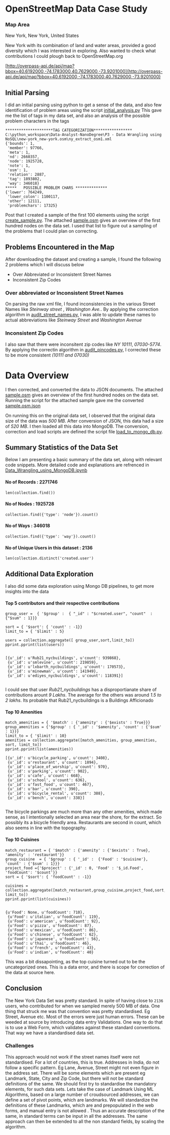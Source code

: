 # OpenStreetMap Data Case Study

### Map Area
New York, New York, United States

New York with its combination of land and water areas, provided a good diversity which I was interested in exploring. Also wanted to check what contributions I could plough back to OpenStreetMap.org

[http://overpass-api.de/api/map?bbox=40.6192000,-74.1783000,40.7629000,-73.9201000](http://overpass-api.de/api/map?bbox=40.6192000,-74.1783000,40.7629000,-73.9201000)

<bounds minlat="40.6192000" minlon="-74.1783000" maxlat="40.7629000" maxlon="-73.9201000"/>

## Initial Parsing ##
I did an initial parsing using python to get a sense of the data, and also few identification of problem areas using the script [initial_analysis.py]()
This gave me the list of tags in my data set, and also an analysis of the possible problem characters in the tags

```
*********************TAG CATEGORIZATION*****************
C:\python_workspace\Data-Analyst-NanoDegree\P3 - Data Wrangling using NoSQL\new-york_new-york.osm\ny_extract_osm1.xml
{'bounds': 1,
 'member': 97766,
 'meta': 1,
 'nd': 2660357,
 'node': 1925728,
 'note': 1,
 'osm': 1,
 'relation': 2887,
 'tag': 1893802,
 'way': 346018}
*****   POSSIBLE PROBLEM CHARS **************
{'lower': 764249,
 'lower_colon': 1100117,
 'other': 12111,
 'problemchars': 17325}

```

Post that I created a sample of the first 100 elements using the script [create_sample.py](). The attached [sample.osm](https://github.com/rramchan12/Data-Analyst-NanoDegree/blob/master/P3%20-%20Data%20Wrangling%20using%20NoSQL/new-york_new-york.osm/sample.osm) gives an overview of the first hundred nodes on the data set. I used that list to figure out a sampling of the problems that I could plan on correcting. 

## Problems Encountered in the Map

After downloading the dataset and creating a sample, I found the following 2 problems which I will discuss below 

- Over Abbreviated or Inconsistent Street Names
- Inconsistent Zip Codes


### Over abbreviated or Inconsistent Street Names

On parsing the raw xml file, I found inconsistencies in the various Street Names like *Steinway street* , *Washington Ave.*. By applying the correction algorithm in [audit_street_names.py](https://github.com/rramchan12/Data-Analyst-NanoDegree/blob/master/P3%20-%20Data%20Wrangling%20using%20NoSQL/script/audit_street_names.py), I was able to update these names to actual abbreviations like *Steinway Street* and *Washington Avenue*

### Inconsistent Zip Codes

I also saw that there were inconsitent zip codes like *NY 10111*, *07030-5774*. By applying the correctin algorithm in [audit_pincodes.py](https://github.com/rramchan12/Data-Analyst-NanoDegree/blob/master/P3%20-%20Data%20Wrangling%20using%20NoSQL/script/audit_pincodes.py), I corrected these to be more consistent *(10111 and 07030)*

 

# Data Overview

I then corrected, and converted the data to JSON documents. The attached [sample.osm](https://github.com/rramchan12/Data-Analyst-NanoDegree/blob/master/P3%20-%20Data%20Wrangling%20using%20NoSQL/new-york_new-york.osm/sample.osm) gives an overview of the first hundred nodes on the data set. Running the script for the attached sample gave me the converted [sample.osm.json](https://github.com/rramchan12/Data-Analyst-NanoDegree/blob/master/P3%20-%20Data%20Wrangling%20using%20NoSQL/new-york_new-york.osm/sample.osm.json)

On running this on the original data set, I observed that the original data size of the data was *500 MB*. After conversion of JSON, this data had a size of *520 MB*. I then loaded all this data into MongoDB. The conversion, correction and load scripts are defined the script file [load_to_mongo_db.py](https://github.com/rramchan12/Data-Analyst-NanoDegree/blob/master/P3%20-%20Data%20Wrangling%20using%20NoSQL/script/load_to_Mongo_DB.py). 

## Summary Statistics of the Data Set
Below I am presenting a basic summary of the data set, along with relevant code snippets. More detailed code and explanations are refrenced in  [Data_Wrangling_using_MongoDB.ipynb](https://github.com/rramchan12/Data-Analyst-NanoDegree/blob/master/P3%20-%20Data%20Wrangling%20using%20NoSQL/Data%20Wrangling%20using%20MongoDB.ipynb)

#### No of Records : 2271746 ####
```
len(collection.find())
```

#### No of Nodes : 1925728  ####

```
collection.find({'type': 'node'}).count()
```

#### No of Ways : 346018 ####

```
collection.find({'type': 'way'}).count()
```
#### No of Unique Users in this dataset : 2136 ####

```
len(collection.distinct('created.user')
```
## Additional Data Exploration ## 
I also did some data exploration using Mongo DB pipelines, to get more insights into the data

#### Top 5 contributors and their respective contributions ####

```
group_user =  { '$group' :  { "_id" : "$created.user", "count"  : {"$sum" : 1}}}

sort = { '$sort': { 'count' : -1}}
limit_to = { '$limit' : 5}

users = collection.aggregate([ group_user,sort,limit_to])
pprint.pprint(list(users))
```
```

[{u'_id': u'Rub21_nycbuildings', u'count': 939868},
 {u'_id': u'smlevine', u'count': 219859},
 {u'_id': u'lxbarth_nycbuildings', u'count': 170573},
 {u'_id': u'minewman', u'count': 141949},
 {u'_id': u'ediyes_nycbuildings', u'count': 118391}]
 
 ```
 
I could see that user *Rub21_nycbuildings* has a disproportianate share of contributions arount *9 Lakhs*. The average for the others was around *1.5 to 2 lakhs*. Its probable that Rub21_nycbuildings is a Buildings Afficionado

#### Top 10 Amenities ####

```
match_amenities = { '$match' : {'amenity' : {'$exists' : True}}}
group_amenities = {'$group' : { '_id' : '$amenity', 'count' : {'$sum' : 1}}}
limit_to = { '$limit' : 10}
amenities = collection.aggregate([match_amenities, group_amenities, sort, limit_to])
pprint.pprint(list(amenities))

```
```
[{u'_id': u'bicycle_parking', u'count': 3408},
 {u'_id': u'restaurant', u'count': 1894},
 {u'_id': u'place_of_worship', u'count': 970},
 {u'_id': u'parking', u'count': 902},
 {u'_id': u'cafe', u'count': 668},
 {u'_id': u'school', u'count': 636},
 {u'_id': u'fast_food', u'count': 467},
 {u'_id': u'bar', u'count': 390},
 {u'_id': u'bicycle_rental', u'count': 388},
 {u'_id': u'bench', u'count': 338}]
 
 ```
The bicycle parkings are much more than any other amenities, which made sense, as I intentionally selected an area near the shore, for the extract. So possibly its  a bicycle friendly area. Restaurants are second in count, which also seems in line with the topography.

#### Top 10 Cuisines ####

```
match_restaurant = { '$match' : {'amenity' : {'$exists' : True}, 'amenity' : 'restaurant'}}
group_cuisine  = { '$group' : { '_id' :  {'Food' : '$cuisine'}, 'count' : {'$sum' : 1}}}
project_food ={'$project' : {'_id' : 0, 'Food' : '$_id.Food', 'foodCount': '$count'}}
sort = { '$sort': { 'foodCount' : -1}}

cuisines = collection.aggregate([match_restaurant,group_cuisine,project_food,sort, limit_to])
pprint.pprint(list(cuisines))
```
```

{u'Food': None, u'foodCount': 710},
 {u'Food': u'italian', u'foodCount': 119},
 {u'Food': u'american', u'foodCount': 92},
 {u'Food': u'pizza', u'foodCount': 87},
 {u'Food': u'mexican', u'foodCount': 86},
 {u'Food': u'chinese', u'foodCount': 62},
 {u'Food': u'japanese', u'foodCount': 56},
 {u'Food': u'thai', u'foodCount': 46},
 {u'Food': u'french', u'foodCount': 43},
 {u'Food': u'indian', u'foodCount': 40} 
 ```
 
 This was a bit dissapointing, as the top cuisine turned out to be the uncategorized ones. This is a data error, and there is scope for correction of the data at source here. 
 
 ## Conclusion ##
 
 The New York Data Set was pretty standard. In spite of having close to `2136` users, who contributed for when we sampled merely 500 MB of data. One thing that struck me was that convention was pretty standardised. Eg Street, Avenue etc. Most of the errors were just human errors. These can be weeded at source by introducing data entry Validations. One way to do that is to use a Web Form, which validates against these standard conventions. That way we have a standardised data set.
 
 ### Challenges ###
This approach would not work if the street names itself were not standardised. For a lot of countries, this is true. Addresses in  India, do not follow a specific pattern. Eg Lane, Avenue, Street might not even figure in the address set. There will be some elements which are present eg Landmark, State, City and Zip Code, but there will not be standard definitions of the same. 
We should first try to standardise the mandatory elements, for such data sets. Lets take the case of Landmark
Using ML Algorithms, based on a large number of croudsourced addresses, we can define a set of pivot points, which are landmarks. We will standardize the definitions of these Landmarks, which are  and prepopulated in the web forms, and manual entry is not allowed . Thus an accurate description of the same, in standard terms can be input in all the addresses. The same approach can then be extended to all the non standard fields, by scaling the algorithm.
 
